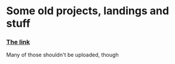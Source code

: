 # Some old projects, landings and stuff
### [The link](https://CheIIau.github.io/) 
Many of those shouldn't be uploaded, though